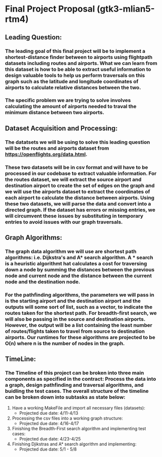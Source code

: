 # Final Project Proposal (gtk3-mlian5-rtm4)

## Leading Question:

### The leading goal of this final project will be to implement a shortest-distance finder between to airports using flightpath datasets including routes and airports. What we can learn from this dataset is how to be able to extract useful information to design valuable tools to help us perform traversals on this graph such as the latitude and longitude coordinates of airports to calculate relative distances between the two. 

### The specific problem we are trying to solve involves calculating the amount of airports needed to traval the minimum distance between two airports. 

## Dataset Acquisition and Processing:

### The datatsets we will be using to solve this leading question will be the routes and airports dataset from https://openflights.org/data.html. 

### These two datasets will be in csv format and will have to be processed in our codebase to extract valuable information. For the routes dataset, we will extract the source airport and destination airport to create the set of edges on the graph and we will use the airports dataset to extract the coordinates of each airport to calculate the distance between airports. Using these two datasets, we will parse the data and convert into a directed graph. If the dataset has errors or missing entries, we will circumvent these issues by substituting in temporary entries to avoid issues with our graph traversals. 

## Graph Algorithms:

### The graph data algorithm we will use are shortest path algorithms: i.e. Dijkstra's and A* search algorithm. A * search is a heuristic algorithmt hat calculates a cost for traversing down a node by summing the distances between the previous node and current node and the distance between the current node and the destination node. 

### For the pathfinding algorithms, the parameters we will pass in is the starting airport and the destination airport and the outputs will some sort of list, such as a vector, to indicate the routes taken for the shortest path. For breadth-first search, we will also be passing in the source and destination airports. However, the output will be a list containing the least number of routes/flights taken to travel from source to destination airports. Our runtimes for these algorithms are projected to be O(n) where n is the number of nodes in the graph.

## TimeLine: 

### The Timeline of this project can be broken into three main components as specified in the contract: Process the data into a graph, design pathfinding and traversal algorithms, and buidling the test cases. The overall structure of the timeline can be broken down into subtasks as state below:

1. Have a working MakeFile and import all necessary files (datasets):
    - Projected due date: 4/11-4/13
2. Processing the csv files into a working graph structure:
    - Projected due date: 4/16-4/17
3. Finishing the Breadth-First search algorithm and implementing test cases:
    - Projected due date: 4/23-4/25
4. Finishing Djikstras and A* search algorithm and implementing: 
    - Projected due date: 5/1 - 5/8
    